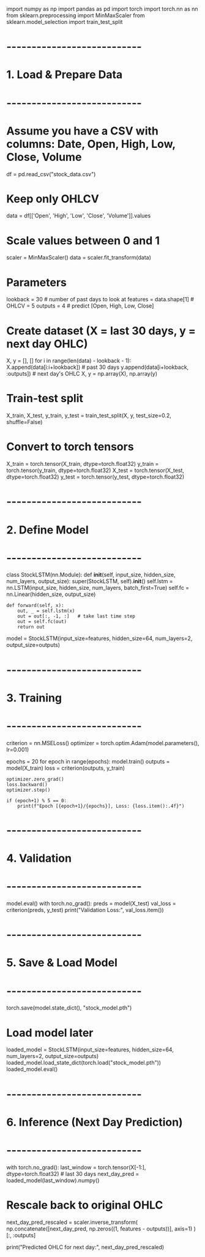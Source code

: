 <!-- psudo code -->

import numpy as np
import pandas as pd
import torch
import torch.nn as nn
from sklearn.preprocessing import MinMaxScaler
from sklearn.model_selection import train_test_split

# ---------------------------
# 1. Load & Prepare Data
# ---------------------------
# Assume you have a CSV with columns: Date, Open, High, Low, Close, Volume
df = pd.read_csv("stock_data.csv")

# Keep only OHLCV
data = df[['Open', 'High', 'Low', 'Close', 'Volume']].values

# Scale values between 0 and 1
scaler = MinMaxScaler()
data = scaler.fit_transform(data)

# Parameters
lookback = 30   # number of past days to look at
features = data.shape[1]  # OHLCV = 5
outputs = 4     # predict [Open, High, Low, Close]

# Create dataset (X = last 30 days, y = next day OHLC)
X, y = [], []
for i in range(len(data) - lookback - 1):
    X.append(data[i:i+lookback])         # past 30 days
    y.append(data[i+lookback, :outputs]) # next day's OHLC
X, y = np.array(X), np.array(y)

# Train-test split
X_train, X_test, y_train, y_test = train_test_split(X, y, test_size=0.2, shuffle=False)

# Convert to torch tensors
X_train = torch.tensor(X_train, dtype=torch.float32)
y_train = torch.tensor(y_train, dtype=torch.float32)
X_test = torch.tensor(X_test, dtype=torch.float32)
y_test = torch.tensor(y_test, dtype=torch.float32)

# ---------------------------
# 2. Define Model
# ---------------------------
class StockLSTM(nn.Module):
    def __init__(self, input_size, hidden_size, num_layers, output_size):
        super(StockLSTM, self).__init__()
        self.lstm = nn.LSTM(input_size, hidden_size, num_layers, batch_first=True)
        self.fc = nn.Linear(hidden_size, output_size)

    def forward(self, x):
        out, _ = self.lstm(x)
        out = out[:, -1, :]   # take last time step
        out = self.fc(out)
        return out

model = StockLSTM(input_size=features, hidden_size=64, num_layers=2, output_size=outputs)

# ---------------------------
# 3. Training
# ---------------------------
criterion = nn.MSELoss()
optimizer = torch.optim.Adam(model.parameters(), lr=0.001)

epochs = 20
for epoch in range(epochs):
    model.train()
    outputs = model(X_train)
    loss = criterion(outputs, y_train)

    optimizer.zero_grad()
    loss.backward()
    optimizer.step()

    if (epoch+1) % 5 == 0:
        print(f"Epoch [{epoch+1}/{epochs}], Loss: {loss.item():.4f}")

# ---------------------------
# 4. Validation
# ---------------------------
model.eval()
with torch.no_grad():
    preds = model(X_test)
    val_loss = criterion(preds, y_test)
    print("Validation Loss:", val_loss.item())

# ---------------------------
# 5. Save & Load Model
# ---------------------------
torch.save(model.state_dict(), "stock_model.pth")

# Load model later
loaded_model = StockLSTM(input_size=features, hidden_size=64, num_layers=2, output_size=outputs)
loaded_model.load_state_dict(torch.load("stock_model.pth"))
loaded_model.eval()

# ---------------------------
# 6. Inference (Next Day Prediction)
# ---------------------------
with torch.no_grad():
    last_window = torch.tensor(X[-1:], dtype=torch.float32)  # last 30 days
    next_day_pred = loaded_model(last_window).numpy()

# Rescale back to original OHLC
next_day_pred_rescaled = scaler.inverse_transform(
    np.concatenate([next_day_pred, np.zeros((1, features - outputs))], axis=1)
)[:, :outputs]

print("Predicted OHLC for next day:", next_day_pred_rescaled)

